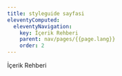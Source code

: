 ```yaml
---
title: styleguide sayfasi
eleventyComputed:
  eleventyNavigation:
    key: İçerik Rehberi
    parent: nav/pages/{{page.lang}}
    order: 2
---
```


İçerik Rehberi
